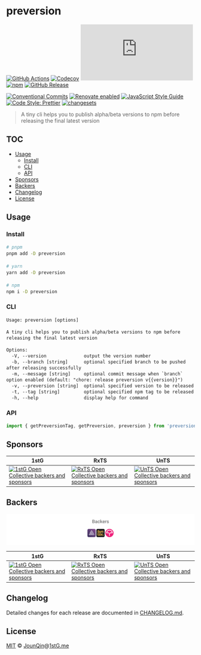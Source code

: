 # preversion

[![GitHub Actions](https://github.com/un-ts/preversion/workflows/CI/badge.svg)](https://github.com/un-ts/preversion/actions/workflows/ci.yml)
[![Codecov](https://img.shields.io/codecov/c/github/un-ts/preversion.svg)](https://codecov.io/gh/un-ts/preversion)
[![type-coverage](https://img.shields.io/badge/dynamic/json.svg?label=type-coverage&prefix=%E2%89%A5&suffix=%&query=$.typeCoverage.atLeast&uri=https%3A%2F%2Fraw.githubusercontent.com%2Fun-ts%2Flib-boilerplate%2Fmain%2Fpackage.json)](https://github.com/plantain-00/type-coverage)
[![npm](https://img.shields.io/npm/v/preversion.svg)](https://www.npmjs.com/package/preversion)
[![GitHub Release](https://img.shields.io/github/release/un-ts/preversion)](https://github.com/un-ts/preversion/releases)

[![Conventional Commits](https://img.shields.io/badge/conventional%20commits-1.0.0-yellow.svg)](https://conventionalcommits.org)
[![Renovate enabled](https://img.shields.io/badge/renovate-enabled-brightgreen.svg)](https://renovatebot.com)
[![JavaScript Style Guide](https://img.shields.io/badge/code_style-standard-brightgreen.svg)](https://standardjs.com)
[![Code Style: Prettier](https://img.shields.io/badge/code_style-prettier-ff69b4.svg)](https://github.com/prettier/prettier)
[![changesets](https://img.shields.io/badge/maintained%20with-changesets-176de3.svg)](https://github.com/changesets/changesets)

> A tiny cli helps you to publish alpha/beta versions to npm before releasing the final latest version

## TOC <!-- omit in toc -->

- [Usage](#usage)
  - [Install](#install)
  - [CLI](#cli)
  - [API](#api)
- [Sponsors](#sponsors)
- [Backers](#backers)
- [Changelog](#changelog)
- [License](#license)

## Usage

### Install

```sh
# pnpm
pnpm add -D preversion

# yarn
yarn add -D preversion

# npm
npm i -D preversion
```

### CLI

```log
Usage: preversion [options]

A tiny cli helps you to publish alpha/beta versions to npm before releasing the final latest version

Options:
  -V, --version              output the version number
  -b, --branch [string]      optional specified branch to be pushed after releasing successfully
  -m, --message [string]     optional commit message when `branch` option enabled (default: "chore: release preversion v{{version}}")
  -v, --preversion [string]  optional specified version to be released
  -t, --tag [string]         optional specified npm tag to be released
  -h, --help                 display help for command
```

### API

```ts
import { getPreversionTag, getPreversion, preversion } from 'preversion'
```

## Sponsors

| 1stG                                                                                                                               | RxTS                                                                                                                               | UnTS                                                                                                                               |
| ---------------------------------------------------------------------------------------------------------------------------------- | ---------------------------------------------------------------------------------------------------------------------------------- | ---------------------------------------------------------------------------------------------------------------------------------- |
| [![1stG Open Collective backers and sponsors](https://opencollective.com/1stG/organizations.svg)](https://opencollective.com/1stG) | [![RxTS Open Collective backers and sponsors](https://opencollective.com/rxts/organizations.svg)](https://opencollective.com/rxts) | [![UnTS Open Collective backers and sponsors](https://opencollective.com/unts/organizations.svg)](https://opencollective.com/unts) |

## Backers

[![Backers](https://raw.githubusercontent.com/1stG/static/master/sponsors.svg)](https://github.com/sponsors/JounQin)

| 1stG                                                                                                                             | RxTS                                                                                                                             | UnTS                                                                                                                             |
| -------------------------------------------------------------------------------------------------------------------------------- | -------------------------------------------------------------------------------------------------------------------------------- | -------------------------------------------------------------------------------------------------------------------------------- |
| [![1stG Open Collective backers and sponsors](https://opencollective.com/1stG/individuals.svg)](https://opencollective.com/1stG) | [![RxTS Open Collective backers and sponsors](https://opencollective.com/rxts/individuals.svg)](https://opencollective.com/rxts) | [![UnTS Open Collective backers and sponsors](https://opencollective.com/unts/individuals.svg)](https://opencollective.com/unts) |

## Changelog

Detailed changes for each release are documented in [CHANGELOG.md](./CHANGELOG.md).

## License

[MIT][] © [JounQin][]@[1stG.me][]

[1stg.me]: https://www.1stg.me
[jounqin]: https://GitHub.com/JounQin
[mit]: http://opensource.org/licenses/MIT
